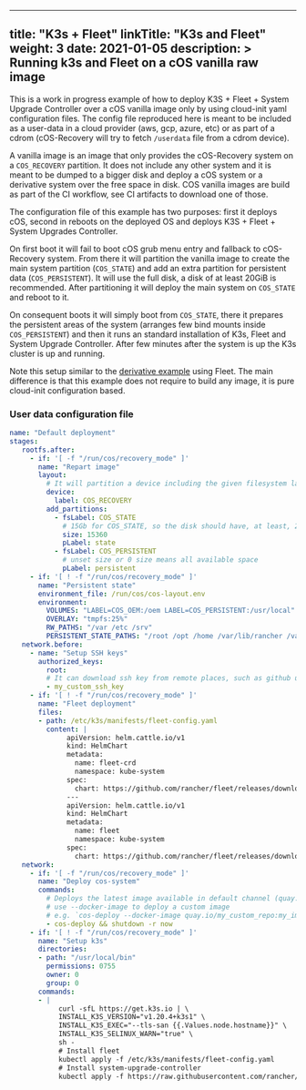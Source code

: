 
---
title: "K3s + Fleet"
linkTitle: "K3s and Fleet"
weight: 3
date: 2021-01-05
description: >
  Running k3s and Fleet on a cOS vanilla raw image
---

This is a work in progress example of how to deploy K3S + Fleet + System Upgrade Controller over a cOS vanilla image only
by using cloud-init yaml configuration files. The config file reproduced here is meant to be included
as a user-data in a cloud provider (aws, gcp, azure, etc) or as part of a cdrom (cOS-Recovery will try to fetch `/userdata` file
from a cdrom device).

A vanilla image is an image that only provides the cOS-Recovery system on a `COS_RECOVERY` partition. It does not include any other
system and it is meant to be dumped to a bigger disk and deploy a cOS system or a derivative system over the free space in disk.
COS vanilla images are build as part of the CI workflow, see CI artifacts to download one of those.

The configuration file of this example has two purposes: first it deploys cOS, second in reboots on the deployed OS and deploys
K3S + Fleet + System Upgrades Controller.

On first boot it will fail to boot cOS grub menu entry and fallback
to cOS-Recovery system. From there it will partition the vanilla image to create the main system partition (`COS_STATE`)
and add an extra partition for persistent data (`COS_PERSISTENT`). It will use the full disk, a disk of at least 20GiB
is recommended. After partitioning it will deploy the main system on `COS_STATE` and reboot to it.

On consequent boots it will simply boot from `COS_STATE`, there it prepares the persistent areas of the system (arranges few bind
mounts inside `COS_PERSISTENT`) and then it runs an standard installation of K3s, Fleet and System Upgrade Controller. After few
minutes after the system is up the K3s cluster is up and running.

Note this setup similar to the [derivative example](https://github.com/rancher-sandbox/cos-fleet-upgrades-sample) using Fleet.
The main difference is that this example does not require to build any image, it is pure cloud-init configuration based.

### User data configuration file
```yaml
name: "Default deployment"
stages:
   rootfs.after:
     - if: '[ -f "/run/cos/recovery_mode" ]'
       name: "Repart image"
       layout:
         # It will partition a device including the given filesystem label or part label (filesystem label matches first)
         device:
           label: COS_RECOVERY
         add_partitions:
           - fsLabel: COS_STATE
             # 15Gb for COS_STATE, so the disk should have, at least, 20Gb
             size: 15360
             pLabel: state
           - fsLabel: COS_PERSISTENT
             # unset size or 0 size means all available space
             pLabel: persistent
     - if: '[ ! -f "/run/cos/recovery_mode" ]'
       name: "Persistent state"
       environment_file: /run/cos/cos-layout.env
       environment:
         VOLUMES: "LABEL=COS_OEM:/oem LABEL=COS_PERSISTENT:/usr/local"
         OVERLAY: "tmpfs:25%"
         RW_PATHS: "/var /etc /srv"
         PERSISTENT_STATE_PATHS: "/root /opt /home /var/lib/rancher /var/lib/kubelet /etc/systemd /etc/rancher /etc/ssh"
   network.before:
     - name: "Setup SSH keys"
       authorized_keys:
         root:
         # It can download ssh key from remote places, such as github user keys (e.g. `github:my_user`)
         - my_custom_ssh_key
     - if: '[ ! -f "/run/cos/recovery_mode" ]'
       name: "Fleet deployment"
       files:
       - path: /etc/k3s/manifests/fleet-config.yaml
         content: |
              apiVersion: helm.cattle.io/v1
              kind: HelmChart
              metadata:
                name: fleet-crd
                namespace: kube-system
              spec:
                chart: https://github.com/rancher/fleet/releases/download/v0.3.3/fleet-crd-0.3.3.tgz
              ---
              apiVersion: helm.cattle.io/v1
              kind: HelmChart
              metadata:
                name: fleet
                namespace: kube-system
              spec:
                chart: https://github.com/rancher/fleet/releases/download/v0.3.3/fleet-0.3.3.tgz
   network:
     - if: '[ -f "/run/cos/recovery_mode" ]'
       name: "Deploy cos-system"
       commands:
         # Deploys the latest image available in default channel (quay.io/costoolkit/releases-green)
         # use --docker-image to deploy a custom image
         # e.g. `cos-deploy --docker-image quay.io/my_custom_repo:my_image`
         - cos-deploy && shutdown -r now
     - if: '[ ! -f "/run/cos/recovery_mode" ]'
       name: "Setup k3s"
       directories:
       - path: "/usr/local/bin"
         permissions: 0755
         owner: 0
         group: 0
       commands:
       - |
            curl -sfL https://get.k3s.io | \
            INSTALL_K3S_VERSION="v1.20.4+k3s1" \
            INSTALL_K3S_EXEC="--tls-san {{.Values.node.hostname}}" \
            INSTALL_K3S_SELINUX_WARN="true" \
            sh -
            # Install fleet 
            kubectl apply -f /etc/k3s/manifests/fleet-config.yaml
            # Install system-upgrade-controller
            kubectl apply -f https://raw.githubusercontent.com/rancher/system-upgrade-controller/v0.6.2/manifests/system-upgrade-controller.yaml
```
